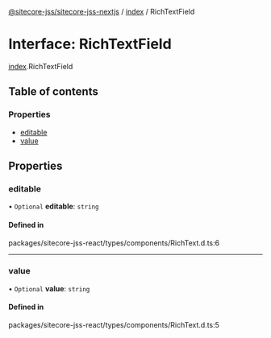 [@sitecore-jss/sitecore-jss-nextjs](../README.md) / [index](../modules/index.md) / RichTextField

# Interface: RichTextField

[index](../modules/index.md).RichTextField

## Table of contents

### Properties

- [editable](index.RichTextField.md#editable)
- [value](index.RichTextField.md#value)

## Properties

### editable

• `Optional` **editable**: `string`

#### Defined in

packages/sitecore-jss-react/types/components/RichText.d.ts:6

___

### value

• `Optional` **value**: `string`

#### Defined in

packages/sitecore-jss-react/types/components/RichText.d.ts:5
